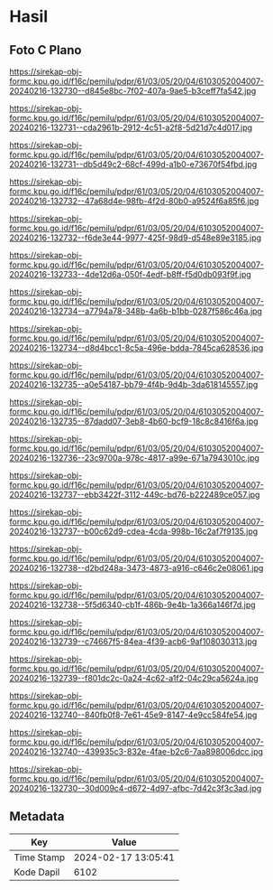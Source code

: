 # Hasil

## Foto C Plano

https://sirekap-obj-formc.kpu.go.id/f16c/pemilu/pdpr/61/03/05/20/04/6103052004007-20240216-132730--d845e8bc-7f02-407a-9ae5-b3ceff7fa542.jpg

https://sirekap-obj-formc.kpu.go.id/f16c/pemilu/pdpr/61/03/05/20/04/6103052004007-20240216-132731--cda2961b-2912-4c51-a2f8-5d21d7c4d017.jpg

https://sirekap-obj-formc.kpu.go.id/f16c/pemilu/pdpr/61/03/05/20/04/6103052004007-20240216-132731--db5d49c2-68cf-499d-a1b0-e73670f54fbd.jpg

https://sirekap-obj-formc.kpu.go.id/f16c/pemilu/pdpr/61/03/05/20/04/6103052004007-20240216-132732--47a68d4e-98fb-4f2d-80b0-a9524f6a85f6.jpg

https://sirekap-obj-formc.kpu.go.id/f16c/pemilu/pdpr/61/03/05/20/04/6103052004007-20240216-132732--f6de3e44-9977-425f-98d9-d548e89e3185.jpg

https://sirekap-obj-formc.kpu.go.id/f16c/pemilu/pdpr/61/03/05/20/04/6103052004007-20240216-132733--4de12d6a-050f-4edf-b8ff-f5d0db093f9f.jpg

https://sirekap-obj-formc.kpu.go.id/f16c/pemilu/pdpr/61/03/05/20/04/6103052004007-20240216-132734--a7794a78-348b-4a6b-b1bb-0287f586c46a.jpg

https://sirekap-obj-formc.kpu.go.id/f16c/pemilu/pdpr/61/03/05/20/04/6103052004007-20240216-132734--d8d4bcc1-8c5a-496e-bdda-7845ca628536.jpg

https://sirekap-obj-formc.kpu.go.id/f16c/pemilu/pdpr/61/03/05/20/04/6103052004007-20240216-132735--a0e54187-bb79-4f4b-9d4b-3da618145557.jpg

https://sirekap-obj-formc.kpu.go.id/f16c/pemilu/pdpr/61/03/05/20/04/6103052004007-20240216-132735--87dadd07-3eb8-4b60-bcf9-18c8c8416f6a.jpg

https://sirekap-obj-formc.kpu.go.id/f16c/pemilu/pdpr/61/03/05/20/04/6103052004007-20240216-132736--23c9700a-978c-4817-a99e-671a7943010c.jpg

https://sirekap-obj-formc.kpu.go.id/f16c/pemilu/pdpr/61/03/05/20/04/6103052004007-20240216-132737--ebb3422f-3112-449c-bd76-b222489ce057.jpg

https://sirekap-obj-formc.kpu.go.id/f16c/pemilu/pdpr/61/03/05/20/04/6103052004007-20240216-132737--b00c62d9-cdea-4cda-998b-16c2af7f9135.jpg

https://sirekap-obj-formc.kpu.go.id/f16c/pemilu/pdpr/61/03/05/20/04/6103052004007-20240216-132738--d2bd248a-3473-4873-a916-c646c2e08061.jpg

https://sirekap-obj-formc.kpu.go.id/f16c/pemilu/pdpr/61/03/05/20/04/6103052004007-20240216-132738--5f5d6340-cb1f-486b-9e4b-1a366a146f7d.jpg

https://sirekap-obj-formc.kpu.go.id/f16c/pemilu/pdpr/61/03/05/20/04/6103052004007-20240216-132739--c74667f5-84ea-4f39-acb6-9af108030313.jpg

https://sirekap-obj-formc.kpu.go.id/f16c/pemilu/pdpr/61/03/05/20/04/6103052004007-20240216-132739--f801dc2c-0a24-4c62-a1f2-04c29ca5624a.jpg

https://sirekap-obj-formc.kpu.go.id/f16c/pemilu/pdpr/61/03/05/20/04/6103052004007-20240216-132740--840fb0f8-7e61-45e9-8147-4e9cc584fe54.jpg

https://sirekap-obj-formc.kpu.go.id/f16c/pemilu/pdpr/61/03/05/20/04/6103052004007-20240216-132740--439935c3-832e-4fae-b2c6-7aa898006dcc.jpg

https://sirekap-obj-formc.kpu.go.id/f16c/pemilu/pdpr/61/03/05/20/04/6103052004007-20240216-132730--30d009c4-d672-4d97-afbc-7d42c3f3c3ad.jpg


## Metadata

| Key        | Value               |
| ---------- | ------------------- |
| Time Stamp | 2024-02-17 13:05:41 |
| Kode Dapil | 6102                |



